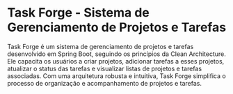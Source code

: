 # Task Forge - Sistema de Gerenciamento de Projetos e Tarefas

Task Forge é um sistema de gerenciamento de projetos e tarefas desenvolvido em Spring Boot, seguindo os princípios da Clean Architecture. Ele capacita os usuários a criar projetos, adicionar tarefas a esses projetos, atualizar o status das tarefas e visualizar listas de projetos e tarefas associadas. Com uma arquitetura robusta e intuitiva, Task Forge simplifica o processo de organização e acompanhamento de projetos e tarefas. 